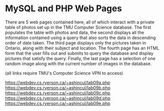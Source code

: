 # MySQL and PHP Web Pages

There are 5 web pages contained here, all of which interact with a private table of photos set up in the TMU Computer Science database. The first populates the table with photos and data, the second displays all the information contained using a query that also sorts the data in descending order of date taken. The third page displays only the pictures taken in Ontario, along with their subject and location. The fourth page has an HTML form that the user fills out and submits to query the database and display pictures that satisfy the query. Finally, the last page has a selection of one random image along with the current number of images in the database.

(all links require TMU's Computer Science VPN to access)

https://webdev.cs.ryerson.ca/~ashincul/lab09a.php
https://webdev.cs.ryerson.ca/~ashincul/lab09b.php
https://webdev.cs.ryerson.ca/~ashincul/lab09c.php
https://webdev.cs.ryerson.ca/~ashincul/lab09d.php
https://webdev.cs.ryerson.ca/~ashincul/lab09e.php
